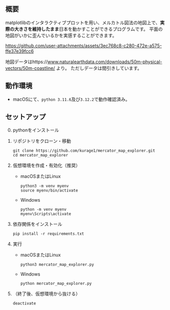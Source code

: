 ## 概要

matplotlibのインタラクティブプロットを用い、メルカトル図法の地図上で、**実際の大きさを維持したまま**日本を動かすことができるプログラムです。
平面の地図がいかに歪んでいるかを実感することができます。


https://github.com/user-attachments/assets/3ec768c8-c280-472e-a575-ffe37e39fcc6


地図データはhttps://www.naturalearthdata.com/downloads/50m-physical-vectors/50m-coastline/ より。
ただしデータは間引きしています。

## 動作環境
 - macOSにて、```python 3.11.6```及び```3.12.2```で動作確認済み。

## セットアップ
0. pythonをインストール
   
2. リポジトリをクローン・移動
    ```shell
    git clone https://github.com/kurage1/mercator_map_explorer.git
    cd mercator_map_explorer
    ```
3. 仮想環境を作成・有効化（推奨）
   - macOSまたはLinux
     ```shell
     python3 -m venv myenv
     source myenv/bin/activate
     ```
   - Windows
     ```shell
     python -m venv myenv
     myenv\Scripts\activate
     ```
4. 依存関係をインストール
    ```shell
    pip install -r requirements.txt
    ```
5. 実行
   - macOSまたはLinux
     ```shell
     python3 mercator_map_explorer.py
     ```
   - Windows
     ```shell
     python mercator_map_explorer.py
     ```
6. （終了後、仮想環境から抜ける）
    ```shell
    deactivate
    ```
